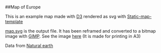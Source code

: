 ##Map of Europe

This is an example map made with [D3](http://d3js.org) rendered as svg with [Static-map-template](https://github.com/idris-maps/Static-map-template)

[map.svg]() is the output file. It has been reframed and converted to a bitmap image with [GIMP](http://www.gimp.org/). See the image [here]() (It is made for printing in A3)

Data from [Natural earth](http://naturalearthdata.com/)


